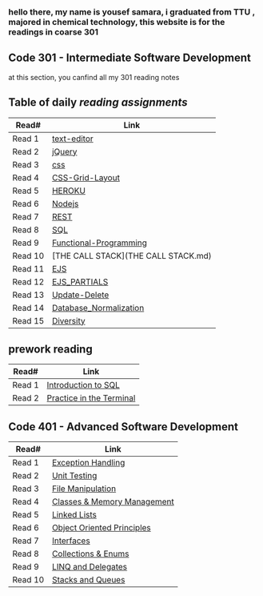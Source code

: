 ### hello there, my name is yousef samara, i graduated from TTU , majored in chemical technology, this website is for the readings in coarse 301

## Code 301 - Intermediate Software Development

at this section, you canfind all my 301 reading notes

## Table of daily *reading assignments*

**Read#**  |  **Link** |
-----------|-----------
Read 1 | [text-editor](text-editor.md) |
Read 2 | [jQuery](jQuery.md) |
Read 3 | [css](css.md) |
Read 4 | [CSS-Grid-Layout](CSS-Grid-Layout.md) |
Read 5 | [HEROKU](HEROKU.md) |
Read 6 | [Nodejs](Nodejs.md) |
Read 7 | [REST](REST.md) |
Read 8 | [SQL](SQL.md) |
Read 9 | [Functional-Programming](Functional-Programming.md) |
Read 10 | [THE CALL STACK](THE CALL STACK.md) |
Read 11 | [EJS](EJS.md) |
Read 12 | [EJS_PARTIALS](EJS_PARTIALS.md) |
Read 13 | [Update-Delete](Update-Delete.md) |
Read 14 | [Database_Normalization](Database_Normalization.md) |
Read 15 | [Diversity](Diversity.md) |

## prework reading

**Read#**  |  **Link** |
-----------|-----------
Read 1 | [Introduction to SQL](Introduction_to_SQL.md) |
Read 2 | [Practice in the Terminal](Practice_in_the_Terminal.md) |

## Code 401 - Advanced Software Development

**Read#**  |  **Link** |
-----------|-----------
Read 1 | [Exception Handling](Exception_Handling.md) |
Read 2 | [Unit Testing](Unit_Testing.md) |
Read 3 | [File Manipulation](File_Manipulation.md) |
Read 4 | [Classes & Memory Management](Classes&Memory_Management.md) |
Read 5 | [Linked Lists](Linked_Lists.md) |
Read 6 | [Object Oriented Principles](ObjectOrientedPrinciples.md) |
Read 7 | [Interfaces](Interfaces.md) |
Read 8 | [Collections & Enums](Collections&Enums.md) |
Read 9 | [LINQ and Delegates](LINQ-and-Delegates.md) |
Read 10 | [Stacks and Queues](Stacks-and-Queues.md) 


